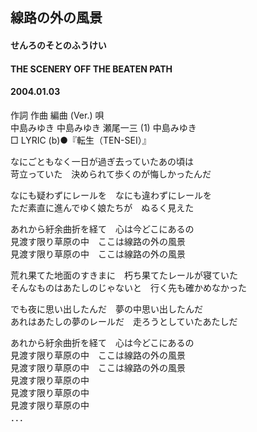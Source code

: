 ## 線路の外の風景
#### せんろのそとのふうけい
#### THE SCENERY OFF THE BEATEN PATH
#### 2004.01.03


作詞  作曲  編曲 (Ver.)   唄    
中島みゆき   中島みゆき   瀬尾一三 (1)  中島みゆき    
□ LYRIC (b)●『転生（TEN-SEI）』    
    
なにごともなく一日が過ぎ去っていたあの頃は    
苛立っていた　決められて歩くのが悔しかったんだ    
    
なにも疑わずにレールを　なにも違わずにレールを    
ただ素直に進んでゆく娘たちが　ぬるく見えた    
    
あれから紆余曲折を経て　心は今どこにあるの    
見渡す限り草原の中　ここは線路の外の風景    
見渡す限り草原の中　ここは線路の外の風景    
    
荒れ果てた地面のすきまに　朽ち果てたレールが寝ていた    
そんなものはあたしのじゃないと　行く先も確かめなかった    
    
でも夜に思い出したんだ　夢の中思い出したんだ    
あれはあたしの夢のレールだ　走ろうとしていたあたしだ    
    
あれから紆余曲折を経て　心は今どこにあるの    
見渡す限り草原の中　ここは線路の外の風景    
見渡す限り草原の中　ここは線路の外の風景    
見渡す限り草原の中    
見渡す限り草原の中    
見渡す限り草原の中    
．．．    